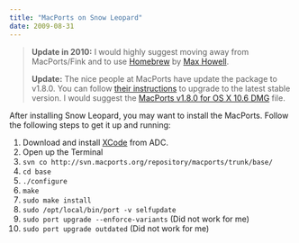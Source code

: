 ```yaml
---
title: "MacPorts on Snow Leopard"
date: 2009-08-31
---
```


> **Update in 2010:** I would highly suggest moving away from MacPorts/Fink and to use [Homebrew] by [Max Howell].
>
> **Update:** The nice people at MacPorts have update the package to v1.8.0. You can follow [their instructions] to upgrade to the latest stable version. I would suggest the [MacPorts v1.8.0 for OS X 10.6 DMG] file.

After installing Snow Leopard, you may want to install the MacPorts.
Follow the following steps to get it up and running:

1. Download and install [XCode] from ADC.
2. Open up the Terminal
3. `svn co http://svn.macports.org/repository/macports/trunk/base/`
4. `cd base`
5. `./configure`
6. `make`
7. `sudo make install`
8. `sudo /opt/local/bin/port -v selfupdate`
9. `sudo port upgrade --enforce-variants` (Did not work for me)
10. `sudo port upgrade outdated` (Did not work for me)

[homebrew]: http://mxcl.github.com/homebrew/
[max howell]: http://methylblue.com/
[their instructions]: http://trac.macports.org/post/macports-180-now-available/
[macports v1.8.0 for os x 10.6 dmg]: http://distfiles.macports.org/MacPorts/MacPorts-1.8.0-10.6-SnowLeopard.dmg
[xcode]: http://developer.apple.com/mac/
